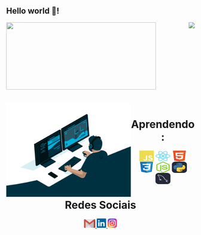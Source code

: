 ## Hello world 👋!


<div>
<img height="180em" width="400em" src="https://github-readme-stats.vercel.app/api?username=kauetrigolo&show_icons=true&theme=great-gatsby&include_all_commits=true&count_private=true"/>
  <img align="right" height="180em" src="https://github-readme-stats.vercel.app/api/top-langs/?username=kauetrigolo&layout=compact&langs_count=16&theme=great-gatsby"/>
</div>
<br>

<div  align="center"> 
  <div style="display: inline_block"><br>
    <img align="left" height="250" alt="coding-time" src="code.gif">
    <h1 align="center">Aprendendo:</h1>
    <img align="center" height="30" width="40" alt="js-icon"  src="https://raw.githubusercontent.com/devicons/devicon/master/icons/javascript/javascript-plain.svg">
    <img align="center" height="30" width="40" alt="react-icon" src="https://raw.githubusercontent.com/devicons/devicon/master/icons/react/react-original.svg">
    <img align="center" height="30" width="40" alt="html-icon" src="https://raw.githubusercontent.com/devicons/devicon/master/icons/html5/html5-original.svg">
    <img align="center" height="30" width="40" alt="css-icon" src="https://raw.githubusercontent.com/devicons/devicon/master/icons/css3/css3-original.svg">
    <img align="center" height="30" width="40" alt="nodejs-icon" src="https://raw.githubusercontent.com/devicons/devicon/master/icons/nodejs/nodejs-original.svg">
    <img align="center" height="30" width="40" alt="python-icon" src="Python-Dark.svg">
    <img align="center" height="30" width="40" alt="My-sql-icon" src="MySQL-Dark.svg">
   </div>
    
  
  <h1 align="center">Redes Sociais</h1>
    <a href = "mailto: kauetrigolo.damaceno@gmail.com">
      <img width="30" src="gmail.svg">
    </a>
    <a href = "https://www.linkedin.com/in/kau%C3%AA-trigolo-damaceno-411a11287/">
      <img width="25" src="linkedin.svg">
    </a>
    <a href = "https://www.instagram.com/kaue.tgl/">
      <img width="25" src="instagram.png">
    </a>
</div>



